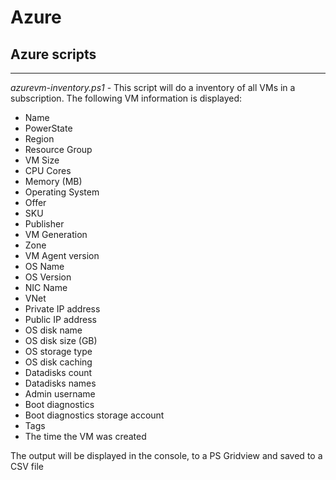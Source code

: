 # Azure

## Azure scripts
---
*azurevm-inventory.ps1* - This script will do a inventory of all VMs in a subscription. The following VM information is displayed: 
  - Name
  - PowerState
  - Region
  - Resource Group
  - VM Size
  - CPU Cores
  - Memory (MB)
  - Operating System
  - Offer
  - SKU
  - Publisher
  - VM Generation
  - Zone
  - VM Agent version
  - OS Name
  - OS Version
  - NIC Name
  - VNet
  - Private IP address
  - Public IP address
  - OS disk name
  - OS disk size (GB)
  - OS storage type
  - OS disk caching
  - Datadisks count
  - Datadisks names
  - Admin username
  - Boot diagnostics
  - Boot diagnostics storage account
  - Tags
  - The time the VM was created

The output will be displayed in the console, to a PS Gridview and saved to a CSV file

